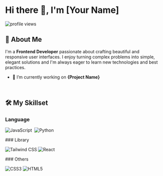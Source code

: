 # Hi there 👋, I'm [Your Name]

<p align="left">
  <img src="https://komarev.com/ghpvc/?username=your-github-username&label=Profile%20Views&color=blueviolet&style=flat-square" alt="profile views"/>
</p>

## 🚀 About Me

I'm a **Frontend Developer** passionate about crafting beautiful and responsive user interfaces. I enjoy turning complex problems into simple, elegant solutions and I'm always eager to learn new technologies and best practices.

* 🔭 I’m currently working on **{Project Name}**


<br/>

## 🛠️ My Skillset

### Language
<p align = "left">
  <img src="https://img.shields.io/badge/JAVASCRIPT-323330?style=for-the-badge&logo=javascript&logoColor=F7DF1E" alt="JavaScript"/>&nbsp;
  <img src="https://img.shields.io/badge/PYTHON-3776AB?style=for-the-badge&logo=python&logoColor=white" alt="Python"/>
</p>
### Library
<p align = "left">  
  <img src="https://img.shields.io/badge/TAILWIND%20CSS-06B6D4?style=for-the-badge&logo=tailwindcss&logoColor=white" alt="Tailwind CSS"/>
  <img src="https://img.shields.io/badge/REACT-20232A?style=for-the-badge&logo=react&logoColor=61DAFB" alt="React"/>
</p>
### Others
<p align="left">  
  <img src="https://img.shields.io/badge/CSS3-1572B6?style=for-the-badge&logo=css3&logoColor=white" alt="CSS3"/>
  <img src="https://img.shields.io/badge/HTML5-E34F26?style=for-the-badge&logo=html5&logoColor=white" alt="HTML5"/>
</p>
